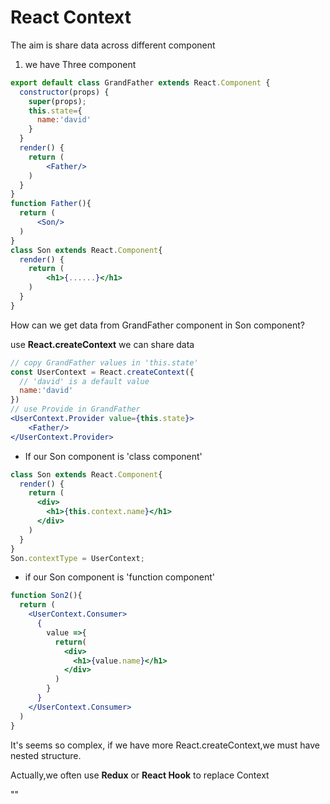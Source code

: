 # React Context

The aim is share data across different component

1. we have Three component

```jsx
export default class GrandFather extends React.Component {
  constructor(props) {
    super(props);
    this.state={
      name:'david'
    }
  }
  render() {
    return (
     	<Father/>
    )
  }
}
function Father(){
  return (
      <Son/>
  )
}
class Son extends React.Component{
  render() {
    return (
        <h1>{......}</h1>
    )
  }
}

```

How can we get data from GrandFather component in Son component?

use **React.createContext** we can share data

```jsx
// copy GrandFather values in 'this.state'
const UserContext = React.createContext({
  // 'david' is a default value
  name:'david'
})
// use Provide in GrandFather
<UserContext.Provider value={this.state}>
	<Father/>
</UserContext.Provider>
```

+ If our Son component is 'class component'

```jsx
class Son extends React.Component{
  render() {
    return (
      <div>
        <h1>{this.context.name}</h1>
      </div>
    )
  }
}
Son.contextType = UserContext;
```

+ if our Son component is 'function component'

```jsx
function Son2(){
  return (
    <UserContext.Consumer>
      {
        value =>{
          return(
            <div>
              <h1>{value.name}</h1>
            </div>
          )
        }
      }
    </UserContext.Consumer>
  )
}
```



It's seems so complex, if we have more React.createContext,we must have nested structure.

Actually,we often use **Redux** or **React Hook** to replace Context

 ""